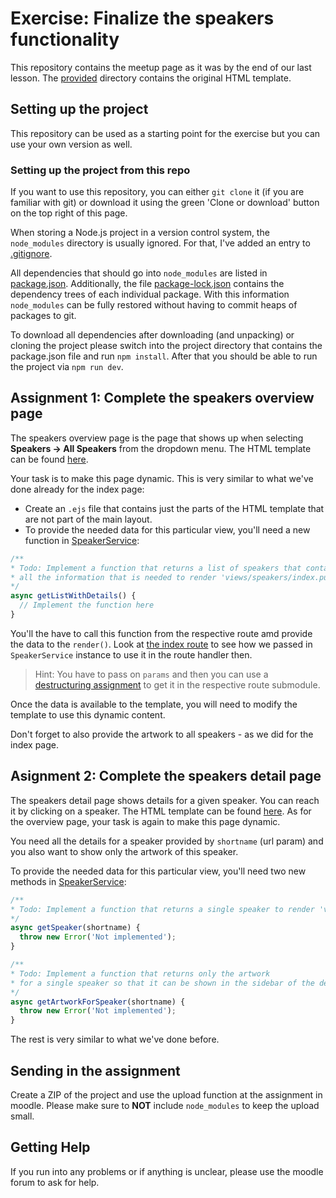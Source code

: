 # Exercise: Finalize the speakers functionality

This repository contains the meetup page as it was by the end of our last lesson.
The [provided](./provided) directory contains the original HTML template.

## Setting up the project
This repository can be used as a starting point for the exercise but you can use your own version as well.

### Setting up the project from this repo
If you want to use this repository, you can either `git clone` it (if you are familiar with git) or  download it using the green 'Clone or download' button on the top right of this page.

When storing a Node.js project in a version control system, the `node_modules` directory is usually ignored. For that, I've added an entry to [.gitignore](./.gitignore).

All dependencies that should go into `node_modules` are listed in [package.json](./package.json).
Additionally, the file [package-lock.json](./package-lock.json) contains the dependency trees of each individual package. With this information `node_modules` can be fully restored without having to commit heaps of packages to git.

To download all dependencies after downloading (and unpacking) or cloning the project please switch into the project directory that contains the package.json file and run `npm install`.
After that you should be able to run the project via `npm run dev`.

## Assignment 1: Complete the speakers overview page
The speakers overview page is the page that shows up when selecting **Speakers -> All Speakers** from the dropdown menu.
The HTML template can be found [here](./provided/speakers.html).

Your task is to make this page dynamic.
This is very similar to what we've done already for the index page:

* Create an `.ejs` file that contains just the parts of the HTML template that are not part of the main layout.
* To provide the needed data for this particular view, you'll need a new function in [SpeakerService](./services/SpeakerService.js):

```js
/**
* Todo: Implement a function that returns a list of speakers that contains
* all the information that is needed to render 'views/speakers/index.pug'
*/
async getListWithDetails() {
  // Implement the function here
}
```

You'll the have to call this function from the respective route amd provide the data to the `render()`.
Look at [the index route](./server/routes/index.js) to see how we passed in `SpeakerService` instance to use it in the route handler then.

> Hint: You have to pass on `params` and then you can use a [destructuring assignment](https://developer.mozilla.org/en-US/docs/Web/JavaScript/Reference/Operators/Destructuring_assignment) to get it in the respective route submodule.

Once the data is available to the template, you will need to modify the template to use this dynamic content.

Don't forget to also provide the artwork to all speakers - as we did for the index page.

## Asignment 2: Complete the speakers detail page
The speakers detail page shows details for a given speaker. You can reach it by clicking on a speaker.
The HTML template can be found [here](./provided/Hillary_Goldwynn.html).
As for the overview page, your task is again to make this page dynamic.

You need all the details for a speaker provided by `shortname` (url param) and you also want to show only the artwork of this speaker.

To provide the needed data for this particular view, you'll need two new methods in [SpeakerService](./services/SpeakerService.js):

```js
/**
* Todo: Implement a function that returns a single speaker to render 'views/speakers/detail.pug'
*/
async getSpeaker(shortname) {
  throw new Error('Not implemented');
}

/**
* Todo: Implement a function that returns only the artwork
* for a single speaker so that it can be shown in the sidebar of the detail page
*/
async getArtworkForSpeaker(shortname) {
  throw new Error('Not implemented');
}
```

The rest is very similar to what we've done before.

## Sending in the assignment
Create a ZIP of the project and use the upload function at the assignment in moodle.
Please make sure to **NOT** include `node_modules` to keep the upload small.

## Getting Help
If you run into any problems or if anything is unclear, please use the moodle forum to ask for help.